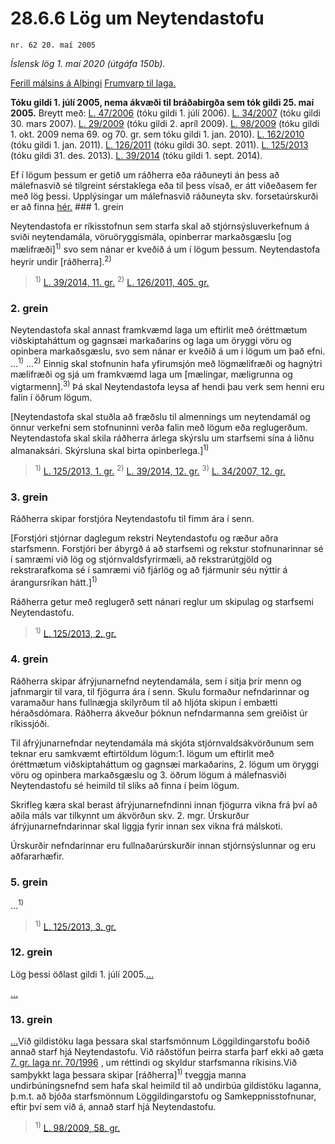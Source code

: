 # 28.6.6 Lög um Neytendastofu

`nr. 62 20. maí 2005`

_Íslensk lög 1. maí 2020 (útgáfa 150b)._

[Ferill málsins á Alþingi](https://www.althingi.is/thingstorf/thingmalalistar-eftir-thingum/ferill/?ltg=131&mnr=592)
[Frumvarp til laga.](https://www.althingi.is/altext/131/s/0885.html)

**Tóku gildi 1. júlí 2005, nema ákvæði til bráðabirgða sem tók gildi 25. maí 2005.**
Breytt með:
[L. 47/2006](https://althingi.is/altext/stjt/2006.047.html) (tóku gildi 1. júlí 2006).
[L. 34/2007](https://althingi.is/altext/stjt/2007.034.html) (tóku gildi 30. mars 2007).
[L. 29/2009](https://althingi.is/altext/stjt/2009.029.html) (tóku gildi 2. apríl 2009).
[L. 98/2009](https://althingi.is/altext/stjt/2009.098.html) (tóku gildi 1. okt. 2009 nema 69. og 70. gr. sem tóku gildi 1. jan. 2010).
[L. 162/2010](https://althingi.is/altext/stjt/2010.162.html) (tóku gildi 1. jan. 2011).
[L. 126/2011](https://althingi.is/altext/stjt/2011.126.html) (tóku gildi 30. sept. 2011).
[L. 125/2013](https://althingi.is/altext/stjt/2013.125.html) (tóku gildi 31. des. 2013).
[L. 39/2014](https://althingi.is/altext/stjt/2014.039.html) (tóku gildi 1. sept. 2014).

Ef í lögum þessum er getið um ráðherra eða ráðuneyti án þess að málefnasvið sé tilgreint sérstaklega eða til þess vísað, er átt viðeðasem fer með lög þessi. Upplýsingar um málefnasvið ráðuneyta skv. forsetaúrskurði er að finna [hér.](2018119.md) ### 1. grein

Neytendastofa er ríkisstofnun sem starfa skal að stjórnsýsluverkefnum á sviði neytendamála, vöruöryggismála, opinberrar markaðsgæslu [og mælifræði]<sup>1)</sup> svo sem nánar er kveðið á um í lögum þessum. Neytendastofa heyrir undir [ráðherra].<sup>2)</sup> 

> <sup>1)</sup> [L. 39/2014, 11. gr.](https://althingi.is/altext/stjt/2014.039.html) <sup>2)</sup> [L. 126/2011, 405. gr.](https://althingi.is/altext/stjt/2011.126.html)

### 2. grein

Neytendastofa skal annast framkvæmd laga um eftirlit með óréttmætum viðskiptaháttum og gagnsæi markaðarins og laga um öryggi vöru og opinbera markaðsgæslu, svo sem nánar er kveðið á um í lögum um það efni. …<sup>1)</sup> …<sup>2)</sup> Einnig skal stofnunin hafa yfirumsjón með lögmælifræði og hagnýtri mælifræði og sjá um framkvæmd laga um [mælingar, mæligrunna og vigtarmenn].<sup>3)</sup> Þá skal Neytendastofa leysa af hendi þau verk sem henni eru falin í öðrum lögum.

[Neytendastofa skal stuðla að fræðslu til almennings um neytendamál og önnur verkefni sem stofnuninni verða falin með lögum eða reglugerðum. Neytendastofa skal skila ráðherra árlega skýrslu um starfsemi sína á liðnu almanaksári. Skýrsluna skal birta opinberlega.]<sup>1)</sup> 

> <sup>1)</sup> [L. 125/2013, 1. gr.](https://althingi.is/altext/stjt/2013.125.html) <sup>2)</sup> [L. 39/2014, 12. gr.](https://althingi.is/altext/stjt/2014.039.html) <sup>3)</sup> [L. 34/2007, 12. gr.](https://althingi.is/altext/stjt/2007.034.html)

### 3. grein

Ráðherra skipar forstjóra Neytendastofu til fimm ára í senn.

[Forstjóri stjórnar daglegum rekstri Neytendastofu og ræður aðra starfsmenn. Forstjóri ber ábyrgð á að starfsemi og rekstur stofnunarinnar sé í samræmi við lög og stjórnvaldsfyrirmæli, að rekstrarútgjöld og rekstrarafkoma sé í samræmi við fjárlög og að fjármunir séu nýttir á árangursríkan hátt.]<sup>1)</sup> 

Ráðherra getur með reglugerð sett nánari reglur um skipulag og starfsemi Neytendastofu.

> <sup>1)</sup> [L. 125/2013, 2. gr.](https://althingi.is/altext/stjt/2013.125.html)

### 4. grein

Ráðherra skipar áfrýjunarnefnd neytendamála, sem í sitja þrír menn og jafnmargir til vara, til fjögurra ára í senn. Skulu formaður nefndarinnar og varamaður hans fullnægja skilyrðum til að hljóta skipun í embætti héraðsdómara. Ráðherra ákveður þóknun nefndarmanna sem greiðist úr ríkissjóði.

Til áfrýjunarnefndar neytendamála má skjóta stjórnvaldsákvörðunum sem teknar eru samkvæmt eftirtöldum lögum:1. lögum um eftirlit með óréttmætum viðskiptaháttum og gagnsæi markaðarins,
2. lögum um öryggi vöru og opinbera markaðsgæslu og
3. öðrum lögum á málefnasviði Neytendastofu sé heimild til slíks að finna í þeim lögum.

Skrifleg kæra skal berast áfrýjunarnefndinni innan fjögurra vikna frá því að aðila máls var tilkynnt um ákvörðun skv. 2. mgr. Úrskurður áfrýjunarnefndarinnar skal liggja fyrir innan sex vikna frá málskoti.

Úrskurðir nefndarinnar eru fullnaðarúrskurðir innan stjórnsýslunnar og eru aðfararhæfir.

### 5. grein

…<sup>1)</sup> 

> <sup>1)</sup> [L. 125/2013, 3. gr.](https://althingi.is/altext/stjt/2013.125.html)

### 12. grein

Lög þessi öðlast gildi 1. júlí 2005.[…](https://www.althingi.is/lagasafn/leidbeiningar/)

[…](https://www.althingi.is/lagasafn/leidbeiningar/)

### 13. grein

[…](https://www.althingi.is/lagasafn/leidbeiningar/)Við gildistöku laga þessara skal starfsmönnum Löggildingarstofu boðið annað starf hjá Neytendastofu. Við ráðstöfun þeirra starfa þarf ekki að gæta [7. gr. laga nr. 70/1996](1996070.md#G7) , um réttindi og skyldur starfsmanna ríkisins.Við samþykkt laga þessara skipar [ráðherra]<sup>1)</sup> tveggja manna undirbúningsnefnd sem hafa skal heimild til að undirbúa gildistöku laganna, þ.m.t. að bjóða starfsmönnum Löggildingarstofu og Samkeppnisstofnunar, eftir því sem við á, annað starf hjá Neytendastofu.

> <sup>1)</sup> [L. 98/2009, 58. gr.](https://althingi.is/altext/stjt/2009.098.html)
